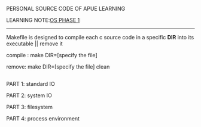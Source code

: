 PERSONAL SOURCE CODE OF APUE LEARNING

LEARNING NOTE:[OS PHASE 1](https://www.yuque.com/hangtaili/dgelan/xeq9eeff8b0awutc?singleDoc#%E3%80%8AOS%20PHASE%201%E3%80%8B)

----------

Makefile is designed to compile each c source code in a specific **DIR** into its executable || remove it

compile : make DIR=[specify the file]

remove: make DIR=[specify the file] clean

##
PART 1: standard IO

PART 2: system IO

PART 3: filesystem

PART 4: process environment

